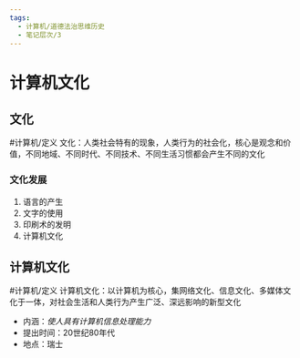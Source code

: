 ```yaml
---
tags:
  - 计算机/道德法治思维历史
  - 笔记层次/3
---
```


# 计算机文化

## 文化

#计算机/定义 文化：人类社会特有的现象，人类行为的社会化，核心是观念和价值，不同地域、不同时代、不同技术、不同生活习惯都会产生不同的文化

### 文化发展
1. 语言的产生
2. 文字的使用
3. 印刷术的发明
4. 计算机文化

## 计算机文化


#计算机/定义 计算机文化：以计算机为核心，集网络文化、信息文化、多媒体文化于一体，对社会生活和人类行为产生广泛、深远影响的新型文化
- 内涵：*使人具有计算机信息处理能力*
- 提出时间：20世纪80年代
- 地点：瑞士
